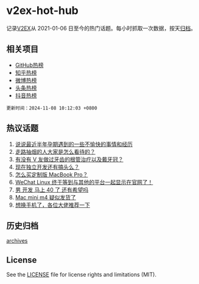 # v2ex-hot-hub

 记录[V2EX](https://www.v2ex.com/)从 2021-01-06 日至今的热门话题。每小时抓取一次数据，按天[归档](archives)。
 
 ## 相关项目

- [GitHub热榜](https://github.com/lonnyzhang423/github-hot-hub)
- [知乎热榜](https://github.com/lonnyzhang423/zhihu-hot-hub)
- [微博热榜](https://github.com/lonnyzhang423/weibo-hot-hub)
- [头条热榜](https://github.com/lonnyzhang423/toutiao-hot-hub)
- [抖音热榜](https://github.com/lonnyzhang423/douyin-hot-hub)


 `更新时间：2024-11-08 10:12:03 +0800`

## 热议话题

1. [说说最近半年孕期遇到的一些不愉快的事情和经历](https://www.v2ex.com/t/1087333)
1. [走路抽烟的人大家是怎么看待的？](https://www.v2ex.com/t/1087610)
1. [有没有 V 友做过牙齿的根管治疗以及戴牙冠？](https://www.v2ex.com/t/1087357)
1. [现在独立开发还有搞头么？](https://www.v2ex.com/t/1087324)
1. [怎么买定制版 MacBook Pro？](https://www.v2ex.com/t/1087425)
1. [WeChat Linux 终于等到与其他的平台一起显示在官网了！](https://www.v2ex.com/t/1087438)
1. [男 开发 马上 40 了 还有希望吗](https://www.v2ex.com/t/1087518)
1. [Mac mini m4 疑似发货了](https://www.v2ex.com/t/1087430)
1. [想换手机了，各位大佬推荐一下](https://www.v2ex.com/t/1087458)

## 历史归档

[archives](archives)

## License

See the [LICENSE](LICENSE) file for license rights and limitations (MIT).
